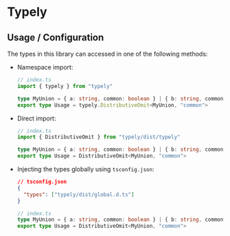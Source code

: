 # Typely

## Usage / Configuration
The types in this library can accessed in one of the following methods:
* Namespace import:
  ```ts
  // index.ts
  import { typely } from "typely"

  type MyUnion = { a: string, common: boolean } | { b: string, common: boolean }
  export type Usage = typely.DistributiveOmit<MyUnion, "common">
  ```

* Direct import:
  ```ts
  // index.ts
  import { DistributiveOmit } from "typely/dist/typely"

  type MyUnion = { a: string, common: boolean } | { b: string, common: boolean }
  export type Usage = DistributiveOmit<MyUnion, "common">
  ```
* Injecting the types globally using `tsconfig.json`:
  ```json
  // tsconfig.json
  {
  	"types": ["typely/dist/global.d.ts"]
  }
  ```
  ```ts
  // index.ts
  type MyUnion = { a: string, common: boolean } | { b: string, common: boolean }
  export type Usage = DistributiveOmit<MyUnion, "common">
  ```
